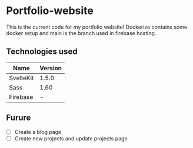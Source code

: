# Portfolio-website

This is the current code for my portfolio website! Dockerize contains some docker setup and main is the branch used in firebase hosting.

## Technologies used

| Name      | Version |
| --------- | ------- |
| SvelteKit | 1.5.0   |
| Sass      | 1.60    |
| Firebase  | -       |

## Furure

-   [ ] Create a blog page
-   [ ] Create new projects and update projects page
